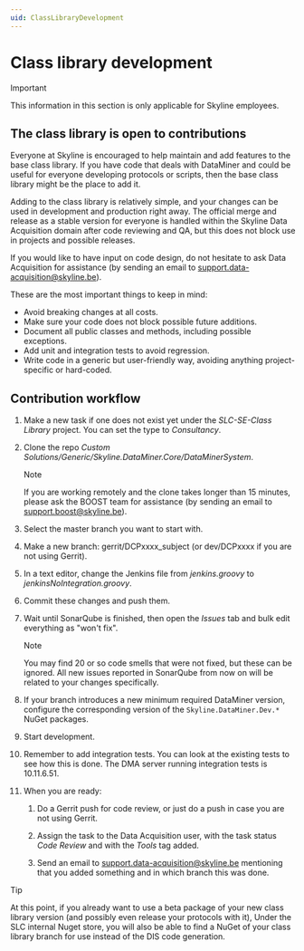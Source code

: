 ```yaml
---
uid: ClassLibraryDevelopment
---
```


# Class library development

> [!IMPORTANT]
> This information in this section is only applicable for Skyline employees.

## The class library is open to contributions

Everyone at Skyline is encouraged to help maintain and add features to the base class library. If you have code that deals with DataMiner and could be useful for everyone developing protocols or scripts, then the base class library might be the place to add it.

Adding to the class library is relatively simple, and your changes can be used in development and production right away. The official merge and release as a stable version for everyone is handled within the Skyline Data Acquisition domain after code reviewing and QA, but this does not block use in projects and possible releases.

If you would like to have input on code design, do not hesitate to ask Data Acquisition for assistance (by sending an email to [support.data-acquisition@skyline.be](mailto:support.data-acquisition@skyline.be)).

These are the most important things to keep in mind:

- Avoid breaking changes at all costs.
- Make sure your code does not block possible future additions.
- Document all public classes and methods, including possible exceptions.
- Add unit and integration tests to avoid regression.
- Write code in a generic but user-friendly way, avoiding anything project-specific or hard-coded.

## Contribution workflow

1. Make a new task if one does not exist yet under the *SLC-SE-Class Library* project. You can set the type to *Consultancy*.

1. Clone the repo *Custom Solutions/Generic/Skyline.DataMiner.Core/DataMinerSystem*.

    >[!NOTE]
    > If you are working remotely and the clone takes longer than 15 minutes, please ask the BOOST team for assistance (by sending an email to [support.boost@skyline.be](mailto:support.boost@skyline.be)).

1. Select the master branch you want to start with.

1. Make a new branch: gerrit/DCPxxxx_subject (or dev/DCPxxxx if you are not using Gerrit).

1. In a text editor, change the Jenkins file from *jenkins.groovy* to *jenkinsNoIntegration.groovy*.

1. Commit these changes and push them.

1. Wait until SonarQube is finished, then open the *Issues* tab and bulk edit everything as "won't fix".

    > [!NOTE]
    > You may find 20 or so code smells that were not fixed, but these can be ignored. All new issues reported in SonarQube from now on will be related to your changes specifically.

1. If your branch introduces a new minimum required DataMiner version, configure the corresponding version of the `Skyline.DataMiner.Dev.*` NuGet packages.

1. Start development.

1. Remember to add integration tests. You can look at the existing tests to see how this is done. The DMA server running integration tests is 10.11.6.51.

1. When you are ready:

    1. Do a Gerrit push for code review, or just do a push in case you are not using Gerrit.

    1. Assign the task to the Data Acquisition user, with the task status *Code Review* and with the *Tools* tag added.

    1. Send an email to [support.data-acquisition@skyline.be](mailto:support.data-acquisition@skyline.be) mentioning that you added something and in which branch this was done.

> [!TIP]
> At this point, if you already want to use a beta package of your new class library version (and possibly even release your protocols with it), Under the SLC internal Nuget store, you will also be able to find a NuGet of your class library branch for use instead of the DIS code generation.
